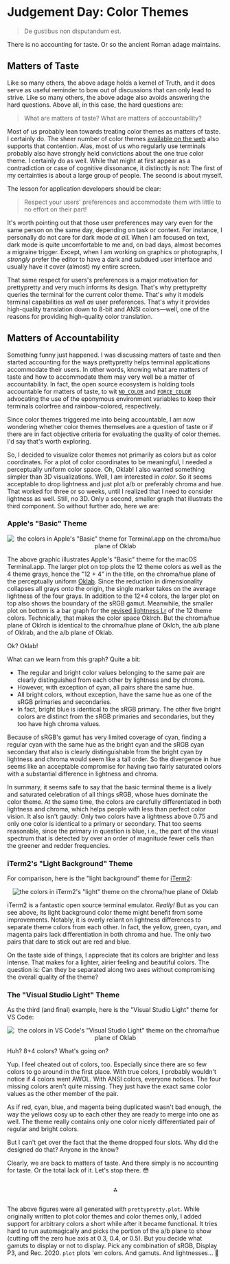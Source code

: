 # Judgement Day: Color Themes

> De gustibus non disputandum est.

There is no accounting for taste. Or so the ancient Roman adage maintains.


## Matters of Taste

Like so many others, the above adage holds a kernel of Truth, and it does serve
as useful reminder to bow out of discussions that can only lead to strive. Like
so many others, the above adage also avoids answering the hard questions. Above
all, in this case, the hard questions are:

> What are matters of taste?
> What are matters of accountability?

Most of us probably lean towards treating color themes as matters of taste. I
certainly do. The sheer number of color themes [available on the
web](https://gogh-co.github.io/Gogh/) also supports that contention. Alas, most
of us who regularly use terminals probably also have strongly held convictions
about the one true color theme. I certainly do as well. While that might at
first appear as a contradiction or case of cognitive dissonance, it distinctly
is not: The first of my certainties is about a large group of people. The second
is about myself.

The lesson for application developers should be clear:

> Respect your users' preferences and accommodate them with little to no effort
> on their part!

It's worth pointing out that those user preferences may vary even for the same
person on the same day, depending on task or context. For instance, I personally
do not care for dark mode *at all*. When I am focused on text, dark mode is
quite uncomfortable to me and, on bad days, almost becomes a migraine trigger.
Except, when I am working on graphics or photographs, I *strongly* prefer the
editor to have a dark and subdued user interface and usually have it cover
(almost) my entire screen.

That same respect for users's preferences is a major motivation for prettypretty
and very much informs its design. That's why prettypretty queries the terminal
for the current color theme. That's why it models terminal capabilities *as well
as* user preferences. That's why it provides high-quality translation down to
8-bit and ANSI colors—well, one of the reasons for providing high-quality color
translation.


## Matters of Accountability

Something funny just happened. I was discussing matters of taste and then
started accounting for the ways prettypretty helps terminal applications
accommodate their users. In other words, knowing what are matters of taste and
how to accommodate them may very well be a matter of accountability. In fact,
the open source ecosystem is holding tools accountable for matters of taste, to
wit [`NO_COLOR`](https://no-color.org) and
[`FORCE_COLOR`](https://force-color.org) advocating the use of the eponymous
environment variables to keep their terminals colorfree and rainbow-colored,
respectively.

Since color themes triggered me into being accountable, I am now wondering
whether color themes themselves are a question of taste or if there are in fact
objective criteria for evaluating the quality of color themes. I'd say that's
worth exploring.

So, I decided to visualize color themes not primarily as colors but as color
coordinates. For a plot of color coordinates to be meaningful, I needed a
perceptually uniform color space. Oh, Oklab! I also wanted something simpler
than 3D visualizations. Well, I am interested in *color*. So it seems acceptable
to drop lightness and just plot a/b or preferably chroma and hue. That worked
for three or so weeks, until I realized that I need to consider lightness as
well. Still, no 3D. Only a second, smaller graph that illustrats the third
component. So without further ado, here we are:

### Apple's "Basic" Theme

<div align=center>

![the colors in Apple's "Basic" theme for Terminal.app on the chroma/hue plane
of Oklab](colortheme/terminal.app-colors.svg)

</div>

The above graphic illustrates Apple's "Basic" theme for the macOS Terminal.app.
The larger plot on top plots the 12 theme colors as well as the 4 theme grays,
hence the "12 + 4" in the title, on the chroma/hue plane of the perceptually
uniform [Oklab](https://bottosson.github.io/posts/oklab/). Since the reduction
in dimensionality collapses all grays onto the origin, the single marker takes
on the average lightness of the four grays. In addition to the 12+4 colors, the
larger plot on top also shows the boundary of the sRGB gamut. Meanwhile, the
smaller plot on bottom is a bar graph for the [revised lightness
Lr](https://bottosson.github.io/posts/colorpicker/#intermission---a-new-lightness-estimate-for-oklab)
of the 12 theme colors. Technically, that makes the color space Oklrch. But the
chroma/hue plane of Oklrch is identical to the chroma/hue plane of Oklch, the
a/b plane of Oklrab, and the a/b plane of Oklab.

Ok? Oklab!

What can we learn from this graph? Quite a bit:

  * The regular and bright color values belonging to the same pair are clearly
    distinguished from each other by lightness and by chroma.
  * However, with exception of cyan, all pairs share the same hue.
  * All bright colors, without exception, have the same hue as one of the sRGB
    primaries and secondaries.
  * In fact, bright blue is identical to the sRGB primary. The other five bright
    colors are distinct from the sRGB primaries and secondaries, but they too
    have high chroma values.

Because of sRGB's gamut has very limited coverage of cyan, finding a regular
cyan with the same hue as the bright cyan and the sRGB cyan secondary that also
is clearly distinguishable from the bright cyan by lightness and chroma would
seem like a tall order. So the divergence in hue seems like an acceptable
compromise for having two fairly saturated colors with a substantial difference
in lightness and chroma.

In summary, it seems safe to say that the basic terminal theme is a lively and
saturated celebration of all things sRGB, whose hues dominate the color theme.
At the same time, the colors are carefully differentiated in both lightness and
chroma, which helps people with less than perfect color vision. It also isn't
gaudy: Only two colors have a lightness above 0.75 and only one color is
identical to a primary or secondary. That too seems reasonable, since the
primary in question is blue, i.e., the part of the visual spectrum that is
detected by over an order of magnitude fewer cells than the greener and redder
frequencies.


### iTerm2's "Light Background" Theme

For comparison, here is the "light background" theme for
[iTerm2](https://iterm2.com):

<div align=center>

![the colors in iTerm2's "light" theme on the chroma/hue plane of
Oklab](colortheme/iterm-colors.svg)

</div>

iTerm2 is a fantastic open source terminal emulator. *Really!* But as you can
see above, its light background color theme might benefit from some
improvements. Notably, it is overly reliant on lightness differences to separate
theme colors from each other. In fact, the yellow, green, cyan, and magenta
pairs lack differentiation in both chroma and hue. The only two pairs that dare
to stick out are red and blue.

On the taste side of things, I appreciate that its colors are brighter and less
intense. That makes for a lighter, airier feeling and beautiful colors. The
question is: Can they be separated along two axes without compromising the
overall quality of the theme?


### The "Visual Studio Light" Theme

As the third (and final) example, here is the "Visual Studio Light" theme for VS
Code:

<div align=center>

![the colors in VS Code's "Visual Studio Light" theme on the chroma/hue plane of
Oklab](colortheme/vscode-colors.svg)

</div>

Huh? 8+4 colors? What's going on?

Yup. I feel cheated out of colors, too. Especially since there are so few colors
to go around in the first place. With true colors, I probably wouldn't notice if
4 colors went AWOL. With ANSI colors, everyone notices. The four missing colors
aren't quite missing. They just have the exact same color values as the other
member of the pair.

As if red, cyan, blue, and magenta being duplicated wasn't bad enough, the way
the yellows cosy up to each other they are ready to merge into one as well. The
theme really contains only one color nicely differentiated pair of regular and
bright colors.

But I can't get over the fact that the theme dropped four slots. Why did the
designed do that? Anyone in the know?

Clearly, we are back to matters of taste. And there simply is no accounting for
taste. Or the total lack of it. Let's stop there. 😳

<center style="margin: 2em 0">⁂</center>

The above figures were all generated with `prettypretty.plot`. While originally
written to plot color themes and color themes only, I added support for
arbitrary colors a short while after it became functional. It tries hard to run
automagically and picks the portion of the a/b plane to show (cutting off the
zero hue axis at 0.3, 0.4, or 0.5). But you decide what gamuts to display or not
to display. Pick any combination of sRGB, Display P3, and Rec. 2020. `plot`
plots 'em colors. And gamuts. And lightnesses... 🤪
